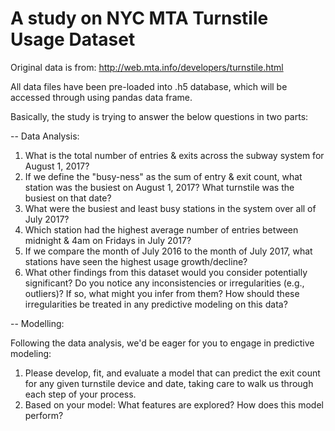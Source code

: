# A study on NYC MTA Turnstile Usage Dataset

Original data is from: 
http://web.mta.info/developers/turnstile.html

All data files have been pre-loaded into .h5 database, which will be accessed through using pandas data frame. 

Basically, the study is trying to answer the below questions in two parts: 

-- Data Analysis: 

1. What is the total number of entries & exits across the subway system for August 1, 2017?
2. If we define the "busy-ness" as the sum of entry & exit count, what station was the busiest on August 1, 2017? What turnstile was the busiest on that date?
3. What were the busiest and least busy stations in the system over all of July 2017?
4. Which station had the highest average number of entries between midnight & 4am on Fridays in July 2017?
5. If we compare the month of July 2016 to the month of July 2017, what stations have seen the highest usage growth/decline?
6. What other findings from this dataset would you consider potentially significant? Do you notice any inconsistencies or irregularities (e.g., outliers)? If so, what might you infer from them? How should these irregularities be treated in any predictive modeling on this data?

-- Modelling:

Following the data analysis, we'd be eager for you to engage in predictive modeling:
1. Please develop, fit, and evaluate a model that can predict the exit count for any given turnstile device and date, taking care to walk us through each step of your process.
2. Based on your model: What features are explored? How does this model perform?

